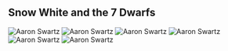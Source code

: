 ## Snow White and the 7 Dwarfs
![Aaron Swartz](https://github.com/JimmyXwtx/Perforaming_Robots/blob/main/November22/Playbook/PlayBook%20(1).jpg)
![Aaron Swartz](https://github.com/JimmyXwtx/Perforaming_Robots/blob/main/November22/Playbook/PlayBook%20(2).jpg)
![Aaron Swartz](https://github.com/JimmyXwtx/Perforaming_Robots/blob/main/November22/Playbook/PlayBook%20(3).jpg)
![Aaron Swartz](https://github.com/JimmyXwtx/Perforaming_Robots/blob/main/November22/Playbook/PlayBook%20(4).jpg)
![Aaron Swartz](https://github.com/JimmyXwtx/Perforaming_Robots/blob/main/November22/Playbook/PlayBook%20(5).jpg)
![Aaron Swartz](https://github.com/JimmyXwtx/Perforaming_Robots/blob/main/November22/Playbook/PlayBook%20(6).jpg)
